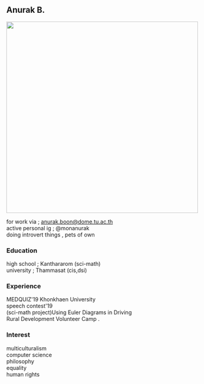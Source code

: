 ## Anurak B.
<img src="https://www.img.in.th/images/91185cc9894462929b056ae7945fa211.jpg" width="500" height="500">

for work via ; anurak.boon@dome.tu.ac.th <br>
active personal ig ; @monanurak <br>
doing introvert things , pets of own 

### Education

high school ; Kanthararom (sci-math) <br>
university  ; Thammasat (cis,dsi)

### Experience

MEDQUIZ'19 Khonkhaen University <br>
speech contest'19  <br>
(sci-math project)Using Euler Diagrams in Driving <br>
Rural Development Volunteer Camp
.
### Interest

multiculturalism <br>
computer science <br>
philosophy <br>
equality <br>
human rights

